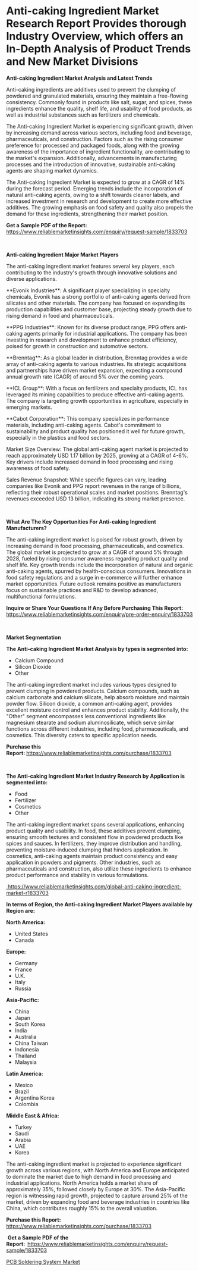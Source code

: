 <p><h1>Anti-caking Ingredient Market Research Report Provides thorough Industry Overview, which offers an In-Depth Analysis of Product Trends and New Market Divisions</h1></p><p><strong>Anti-caking Ingredient Market Analysis and Latest Trends</strong></p>
<p><p>Anti-caking ingredients are additives used to prevent the clumping of powdered and granulated materials, ensuring they maintain a free-flowing consistency. Commonly found in products like salt, sugar, and spices, these ingredients enhance the quality, shelf life, and usability of food products, as well as industrial substances such as fertilizers and chemicals.</p><p>The Anti-caking Ingredient Market is experiencing significant growth, driven by increasing demand across various sectors, including food and beverage, pharmaceuticals, and construction. Factors such as the rising consumer preference for processed and packaged foods, along with the growing awareness of the importance of ingredient functionality, are contributing to the market's expansion. Additionally, advancements in manufacturing processes and the introduction of innovative, sustainable anti-caking agents are shaping market dynamics.</p><p>The Anti-caking Ingredient Market is expected to grow at a CAGR of 14% during the forecast period. Emerging trends include the incorporation of natural anti-caking agents, owing to a shift towards cleaner labels, and increased investment in research and development to create more effective additives. The growing emphasis on food safety and quality also propels the demand for these ingredients, strengthening their market position.</p></p>
<p><strong>Get a Sample PDF of the Report:&nbsp;</strong> <a href="https://www.reliablemarketinsights.com/enquiry/request-sample/1833703?utm_campaign=2010&utm_medium=2&utm_source=Github&utm_content=ia&utm_term=01012025&utm_id=anti-caking-ingredient">https://www.reliablemarketinsights.com/enquiry/request-sample/1833703</a></p>
<p>&nbsp;</p>
<p><strong>Anti-caking Ingredient Major Market Players</strong></p>
<p><p>The anti-caking ingredient market features several key players, each contributing to the industry's growth through innovative solutions and diverse applications. </p><p>**Evonik Industries**: A significant player specializing in specialty chemicals, Evonik has a strong portfolio of anti-caking agents derived from silicates and other materials. The company has focused on expanding its production capabilities and customer base, projecting steady growth due to rising demand in food and pharmaceuticals.</p><p>**PPG Industries**: Known for its diverse product range, PPG offers anti-caking agents primarily for industrial applications. The company has been investing in research and development to enhance product efficiency, poised for growth in construction and automotive sectors.</p><p>**Brenntag**: As a global leader in distribution, Brenntag provides a wide array of anti-caking agents to various industries. Its strategic acquisitions and partnerships have driven market expansion, expecting a compound annual growth rate (CAGR) of around 5% over the coming years.</p><p>**ICL Group**: With a focus on fertilizers and specialty products, ICL has leveraged its mining capabilities to produce effective anti-caking agents. The company is targeting growth opportunities in agriculture, especially in emerging markets.</p><p>**Cabot Corporation**: This company specializes in performance materials, including anti-caking agents. Cabot's commitment to sustainability and product quality has positioned it well for future growth, especially in the plastics and food sectors.</p><p>Market Size Overview: The global anti-caking agent market is projected to reach approximately USD 1.17 billion by 2025, growing at a CAGR of 4-6%. Key drivers include increased demand in food processing and rising awareness of food safety.</p><p>Sales Revenue Snapshot: While specific figures can vary, leading companies like Evonik and PPG report revenues in the range of billions, reflecting their robust operational scales and market positions. Brenntag's revenues exceeded USD 13 billion, indicating its strong market presence.</p></p>
<p>&nbsp;</p>
<p><strong>What Are The Key Opportunities For Anti-caking Ingredient Manufacturers?</strong></p>
<p><p>The anti-caking ingredient market is poised for robust growth, driven by increasing demand in food processing, pharmaceuticals, and cosmetics. The global market is projected to grow at a CAGR of around 5% through 2028, fueled by rising consumer awareness regarding product quality and shelf life. Key growth trends include the incorporation of natural and organic anti-caking agents, spurred by health-conscious consumers. Innovations in food safety regulations and a surge in e-commerce will further enhance market opportunities. Future outlook remains positive as manufacturers focus on sustainable practices and R&D to develop advanced, multifunctional formulations.</p></p>
<p><strong>Inquire or Share Your Questions If Any Before Purchasing This Report:</strong> <a href="https://www.reliablemarketinsights.com/enquiry/pre-order-enquiry/1833703?utm_campaign=2010&utm_medium=2&utm_source=Github&utm_content=ia&utm_term=01012025&utm_id=anti-caking-ingredient">https://www.reliablemarketinsights.com/enquiry/pre-order-enquiry/1833703</a></p>
<p>&nbsp;</p>
<p><strong>Market Segmentation</strong></p>
<p><strong>The Anti-caking Ingredient Market Analysis by types is segmented into:</strong></p>
<p><ul><li>Calcium Compound</li><li>Silicon Dioxide</li><li>Other</li></ul></p>
<p><p>The anti-caking ingredient market includes various types designed to prevent clumping in powdered products. Calcium compounds, such as calcium carbonate and calcium silicate, help absorb moisture and maintain powder flow. Silicon dioxide, a common anti-caking agent, provides excellent moisture control and enhances product stability. Additionally, the "Other" segment encompasses less conventional ingredients like magnesium stearate and sodium aluminosilicate, which serve similar functions across different industries, including food, pharmaceuticals, and cosmetics. This diversity caters to specific application needs.</p></p>
<p><strong>Purchase this Report:&nbsp;</strong><a href="https://www.reliablemarketinsights.com/purchase/1833703?utm_campaign=2010&utm_medium=2&utm_source=Github&utm_content=ia&utm_term=01012025&utm_id=anti-caking-ingredient">https://www.reliablemarketinsights.com/purchase/1833703</a></p>
<p>&nbsp;</p>
<p><strong>The Anti-caking Ingredient Market Industry Research by Application is segmented into:</strong></p>
<p><ul><li>Food</li><li>Fertilizer</li><li>Cosmetics</li><li>Other</li></ul></p>
<p><p>The anti-caking ingredient market spans several applications, enhancing product quality and usability. In food, these additives prevent clumping, ensuring smooth textures and consistent flow in powdered products like spices and sauces. In fertilizers, they improve distribution and handling, preventing moisture-induced clumping that hinders application. In cosmetics, anti-caking agents maintain product consistency and easy application in powders and pigments. Other industries, such as pharmaceuticals and construction, also utilize these ingredients to enhance product performance and stability in various formulations.</p></p>
<p><a href="https://www.reliablemarketinsights.com/global-anti-caking-ingredient-market-r1833703?utm_campaign=2010&utm_medium=2&utm_source=Github&utm_content=ia&utm_term=01012025&utm_id=anti-caking-ingredient">&nbsp;https://www.reliablemarketinsights.com/global-anti-caking-ingredient-market-r1833703</a></p>
<p><strong>In terms of Region, the Anti-caking Ingredient Market Players available by Region are:</strong></p>
<p>
    <p> <strong> North America: </strong>
        <ul>
            <li>United States</li>
            <li>Canada</li>
        </ul>
        </p> 
    <p> <strong> Europe: </strong>
        <ul>
            <li>Germany</li>
            <li>France</li>
            <li>U.K.</li>
            <li>Italy</li>
            <li>Russia</li>
        </ul>
        </p> 
    <p> <strong> Asia-Pacific: </strong>
        <ul>
            <li>China</li>
            <li>Japan</li>
            <li>South Korea</li>
            <li>India</li>
            <li>Australia</li>
            <li>China Taiwan</li>
            <li>Indonesia</li>
            <li>Thailand</li>
            <li>Malaysia</li>
        </ul>
        </p> 
    <p> <strong> Latin America: </strong>
        <ul>
            <li>Mexico</li>
            <li>Brazil</li>
            <li>Argentina Korea</li>
            <li>Colombia</li>
        </ul>
        </p> 
    <p> <strong> Middle East & Africa: </strong>
        <ul>
            <li>Turkey</li>
            <li>Saudi</li>
            <li>Arabia</li>
            <li>UAE</li>
            <li>Korea</li>
        </ul>
    </p>
    </p>
<p><p>The anti-caking ingredient market is projected to experience significant growth across various regions, with North America and Europe anticipated to dominate the market due to high demand in food processing and industrial applications. North America holds a market share of approximately 35%, followed closely by Europe at 30%. The Asia-Pacific region is witnessing rapid growth, projected to capture around 25% of the market, driven by expanding food and beverage industries in countries like China, which contributes roughly 15% to the overall valuation.</p></p>
<p><strong>Purchase this Report: </strong><a href="https://www.reliablemarketinsights.com/purchase/1833703?utm_campaign=2010&utm_medium=2&utm_source=Github&utm_content=ia&utm_term=01012025&utm_id=anti-caking-ingredient">https://www.reliablemarketinsights.com/purchase/1833703</a></p>
<p>&nbsp;<strong>Get a Sample PDF of the Report:&nbsp;&nbsp;</strong><a href="https://www.reliablemarketinsights.com/enquiry/request-sample/1833703?utm_campaign=2010&utm_medium=2&utm_source=Github&utm_content=ia&utm_term=01012025&utm_id=anti-caking-ingredient">https://www.reliablemarketinsights.com/enquiry/request-sample/1833703</a></p>
<p><strong></strong></p>
<p><p><a href="https://github.com/mahnoor2003/Market-Research-Report-List-6/blob/main/pcb-soldering-system-market.md?utm_campaign=2010&utm_medium=2&utm_source=Github&utm_content=ia&utm_term=01012025&utm_id=anti-caking-ingredient">PCB Soldering System Market</a></p></p>